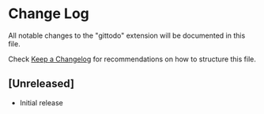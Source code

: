# Change Log
All notable changes to the "gittodo" extension will be documented in this file.

Check [Keep a Changelog](http://keepachangelog.com/) for recommendations on how to structure this file.

## [Unreleased]
- Initial release